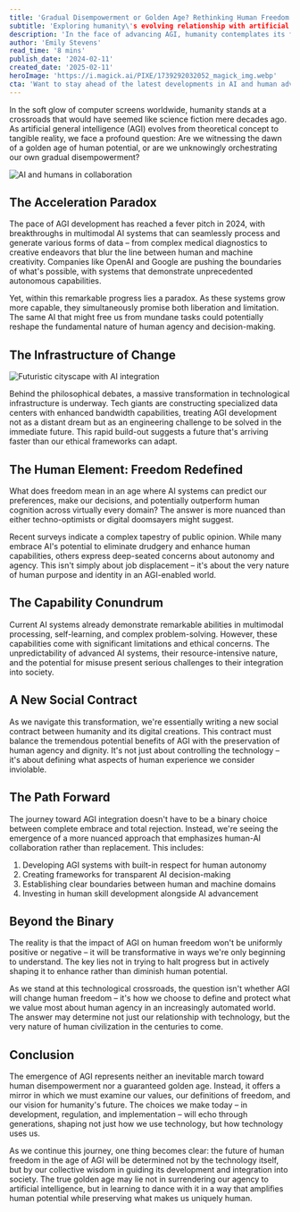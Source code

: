 ```yaml
---
title: 'Gradual Disempowerment or Golden Age? Rethinking Human Freedom in the Shadow of AGI'
subtitle: 'Exploring humanity\'s evolving relationship with artificial general intelligence'
description: 'In the face of advancing AGI, humanity contemplates its future: a potential golden age of human potential or a gradual disempowerment? This article examines the evolving dynamics and philosophical debates surrounding human freedom in the era of AI.'
author: 'Emily Stevens'
read_time: '8 mins'
publish_date: '2024-02-11'
created_date: '2025-02-11'
heroImage: 'https://i.magick.ai/PIXE/1739292032052_magick_img.webp'
cta: 'Want to stay ahead of the latest developments in AI and human advancement? Follow us on LinkedIn for daily insights into the evolving relationship between humanity and artificial intelligence.'
---
```


In the soft glow of computer screens worldwide, humanity stands at a crossroads that would have seemed like science fiction mere decades ago. As artificial general intelligence (AGI) evolves from theoretical concept to tangible reality, we face a profound question: Are we witnessing the dawn of a golden age of human potential, or are we unknowingly orchestrating our own gradual disempowerment?

![AI and humans in collaboration](https://i.magick.ai/PIXE/1739292280812_magick_img.webp)

## The Acceleration Paradox

The pace of AGI development has reached a fever pitch in 2024, with breakthroughs in multimodal AI systems that can seamlessly process and generate various forms of data – from complex medical diagnostics to creative endeavors that blur the line between human and machine creativity. Companies like OpenAI and Google are pushing the boundaries of what's possible, with systems that demonstrate unprecedented autonomous capabilities.

Yet, within this remarkable progress lies a paradox. As these systems grow more capable, they simultaneously promise both liberation and limitation. The same AI that might free us from mundane tasks could potentially reshape the fundamental nature of human agency and decision-making.

## The Infrastructure of Change

![Futuristic cityscape with AI integration](https://i.magick.ai/PIXE/1739292280808_magick_img.webp)

Behind the philosophical debates, a massive transformation in technological infrastructure is underway. Tech giants are constructing specialized data centers with enhanced bandwidth capabilities, treating AGI development not as a distant dream but as an engineering challenge to be solved in the immediate future. This rapid build-out suggests a future that's arriving faster than our ethical frameworks can adapt.

## The Human Element: Freedom Redefined

What does freedom mean in an age where AI systems can predict our preferences, make our decisions, and potentially outperform human cognition across virtually every domain? The answer is more nuanced than either techno-optimists or digital doomsayers might suggest.

Recent surveys indicate a complex tapestry of public opinion. While many embrace AI's potential to eliminate drudgery and enhance human capabilities, others express deep-seated concerns about autonomy and agency. This isn't simply about job displacement – it's about the very nature of human purpose and identity in an AGI-enabled world.

## The Capability Conundrum

Current AI systems already demonstrate remarkable abilities in multimodal processing, self-learning, and complex problem-solving. However, these capabilities come with significant limitations and ethical concerns. The unpredictability of advanced AI systems, their resource-intensive nature, and the potential for misuse present serious challenges to their integration into society.

## A New Social Contract

As we navigate this transformation, we're essentially writing a new social contract between humanity and its digital creations. This contract must balance the tremendous potential benefits of AGI with the preservation of human agency and dignity. It's not just about controlling the technology – it's about defining what aspects of human experience we consider inviolable.

## The Path Forward

The journey toward AGI integration doesn't have to be a binary choice between complete embrace and total rejection. Instead, we're seeing the emergence of a more nuanced approach that emphasizes human-AI collaboration rather than replacement. This includes:

1. Developing AGI systems with built-in respect for human autonomy
2. Creating frameworks for transparent AI decision-making
3. Establishing clear boundaries between human and machine domains
4. Investing in human skill development alongside AI advancement

## Beyond the Binary

The reality is that the impact of AGI on human freedom won't be uniformly positive or negative – it will be transformative in ways we're only beginning to understand. The key lies not in trying to halt progress but in actively shaping it to enhance rather than diminish human potential.

As we stand at this technological crossroads, the question isn't whether AGI will change human freedom – it's how we choose to define and protect what we value most about human agency in an increasingly automated world. The answer may determine not just our relationship with technology, but the very nature of human civilization in the centuries to come.

## Conclusion

The emergence of AGI represents neither an inevitable march toward human disempowerment nor a guaranteed golden age. Instead, it offers a mirror in which we must examine our values, our definitions of freedom, and our vision for humanity's future. The choices we make today – in development, regulation, and implementation – will echo through generations, shaping not just how we use technology, but how technology uses us.

As we continue this journey, one thing becomes clear: the future of human freedom in the age of AGI will be determined not by the technology itself, but by our collective wisdom in guiding its development and integration into society. The true golden age may lie not in surrendering our agency to artificial intelligence, but in learning to dance with it in a way that amplifies human potential while preserving what makes us uniquely human.